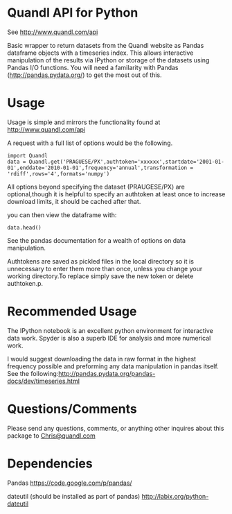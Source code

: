 Quandl API for Python
=========
See http://www.quandl.com/api

Basic wrapper to return datasets from the Quandl website as Pandas dataframe objects with a timeseries index.
This allows interactive manipulation of the results via IPython or storage of the datasets using Pandas I/O functions.
You will need a familarity with Pandas (http://pandas.pydata.org/) to get the most out of this.

Usage
=====
Usage is simple and mirrors the functionality found at http://www.quandl.com/api

A request with a full list of options would be the following.
```
import Quandl
data = Quandl.get('PRAGUESE/PX',authtoken='xxxxxx',startdate='2001-01-01',enddate='2010-01-01',frequency='annual',transformation = 'rdiff',rows='4',formats='numpy')
```
All options beyond specifying the dataset (PRAUGESE/PX) are optional,though it is helpful to specify an authtoken at 
least once to increase download limits, it should be cached after that.

you can then view the dataframe with:
```
data.head()
```

See the pandas documentation for a wealth of options on data manipulation.

Authtokens are saved as pickled files in the local directory so it is unnecessary to enter them more than once,
unless you change your working directory.To replace simply save the new token or delete authtoken.p.

Recommended Usage
================
The IPython notebook is an excellent python environment for interactive data work. Spyder is also a superb IDE for analysis and more numerical work.

I would suggest downloading the data in raw format in the highest frequency possible and preforming any data manipulation
in pandas itself.
See the following:http://pandas.pydata.org/pandas-docs/dev/timeseries.html

Questions/Comments
==================
Please send any questions, comments, or anything other inquires about this package to Chris@quandl.com


Dependencies
============
Pandas https://code.google.com/p/pandas/

dateutil (should be installed as part of pandas) http://labix.org/python-dateutil
